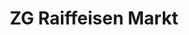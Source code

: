 ---
title: "ZG Raiffeisen Markt"
url: /heitersheim/zg-raiffeisen-markt/
shop: Landwirtschaftlich
---